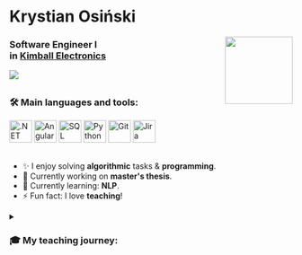 <div align=left>
<h1>Krystian Osiński  </h1>
<div align="right">
  <img src="https://companieslogo.com/img/orig/KE-28e988d0.png?t=1644318675"  height="120" align="right"/>
</div>
<h3>Software Engineer I <br>in <a href="https://www.kimballelectronics.com/global-facilities/poznan-poland">Kimball Electronics</a></h3>
<a href="https://www.linkedin.com/in/krystian-osi%C5%84ski-6a4b46245/" target="_blank"><img src="https://img.shields.io/badge/LinkedIn-0A66C2.svg?style=for-the-badge&logo=LinkedIn&logoColor=white"></a>
<!--<a href="https://www.youtube.com/channel/UCfH07qENh6BdSq1nUBSK53Q" target="_blank"><img src="https://img.shields.io/badge/YouTube-FF0000?style=for-the-badge&logo=youtube&logoColor=white"/></a>-->
<div>
</div>


##

 ### 🛠️ Main languages and tools:

<div>
   <img src="https://upload.wikimedia.org/wikipedia/commons/7/7d/Microsoft_.NET_logo.svg" title=".NET" alt=".NET" width="40" height="40"/>
  <img src="https://cdn.jsdelivr.net/gh/devicons/devicon/icons/angularjs/angularjs-original.svg" title="Angular" alt="Angular" width="40" height="40"/>
   <img src="https://img.icons8.com/color/48/microsoft-sql-server.png" title="SQL Server" alt="SQL Server" width="40" height="40"/>
   <img src="https://img.icons8.com/color/48/python.png" title="Python" alt="Python" width="40" height="40"/>
   <!--<img src="https://cdn.jsdelivr.net/gh/devicons/devicon/icons/csharp/csharp-original.svg" title="C#" alt="C#" width="40" height="40"/>-->
   
   <img src="https://cdn.jsdelivr.net/gh/devicons/devicon/icons/git/git-original.svg" title="Git" alt="Git" width="40" height="40"/>
   <img src="https://cdn.jsdelivr.net/gh/devicons/devicon/icons/jira/jira-original-wordmark.svg" title="Jira" alt="Jira" width="40" height="40"/>
</div>

##
- ✨ I enjoy solving **algorithmic** tasks & **programming**.
- 🔭 Currently working on **master's thesis**.
- 🌱 Currently learning: **NLP**.
- ⚡ Fun fact: I love **teaching**!
<!-- - :mag_right: https://education-it.github.io/todo/ -->

<details>
 <summary><h3>🎓 My teaching journey:</h3></summary>
  
📚 My adventure began in a military high school, where we had many classes with rescuers, soldiers, police officers, and firefighters. After basic training, I became the class commander, and together with my classmates, we took on the challenge of teaching younger classes drill and rescue techniques. As we gained experience, we also started teaching preschool, primary, and middle school students. I participated as a "judge" or "role-player" in many rescue competitions organized by the "Crisis Management Center".

📝 During high school, I started working as a tutor in mathematics and geography. I mainly helped primary and middle school students. I worked as a tutor for 2 years.

☕ Then I started working at Starbucks, where I quickly became a Trainer Barista and, shortly after, a Store Coffee Master. My main tasks included preparing an individual development plan and training baristas who wanted to progress horizontally to the position of coffee master. I took care of new employees and equipped them with the necessary knowledge for barista work while spreading the passion for coffee in the team, inspiring them, and fostering their development in the world of coffee. I worked at Starbucks for 2.5 years.

💻 After the first year of computer science studies, I decided to fully engage in teaching! 😊 I started working at Sky Blue Education (since 09.2021), where I conduct stationary and remote classes in block programming using MakeCode and Python programming for children in grades 1-6 (groups of 12 students). I also co-create the curriculum and didactic materials (textbooks and sample programs). I also organize various promotional activities, such as open days, demonstration classes, stands at fairs or parent-teacher meetings.

📃I have created 2 handbooks for teaching block programming in MakeCode and programming in Python in Minecraft Education Edition. I have also developed 2 courses (each consisting of 8 lessons) teaching Python and HTML & CSS."

-> Python lvl.1 course [link](https://skyblue.education/programowanie-dla-dzieci-python/)

-> HTML & CSS course [link](https://skyblue.education/tworzenie-stron-internetowych-dla-dzieci/)

I record online classes using OBS Studio and then share them on YouTube platform.

I finished teaching on October 1, 2023. I continue to support and advise Sky blue education. I worked there for 2 years ✔️
</details>


